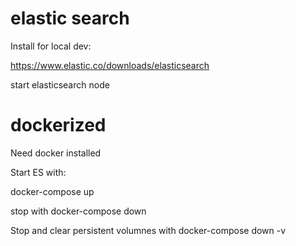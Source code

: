 # elastic search

Install for local dev:

https://www.elastic.co/downloads/elasticsearch

start elasticsearch node

# dockerized

Need docker installed

Start ES with:

docker-compose up

stop with
docker-compose down 

Stop and clear persistent volumnes with
docker-compose down -v